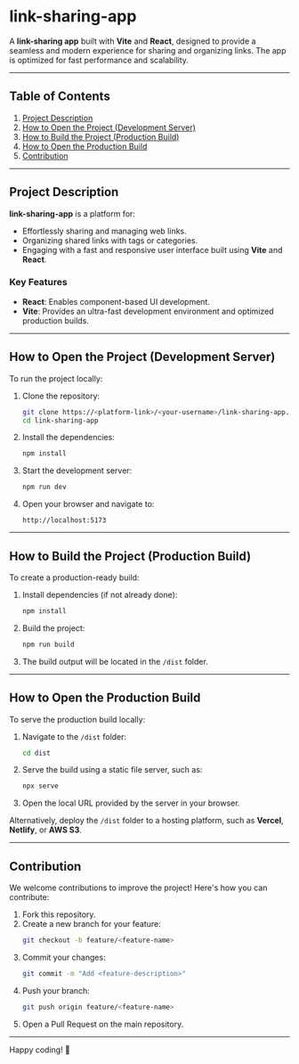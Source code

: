 # link-sharing-app

A **link-sharing app** built with **Vite** and **React**, designed to provide a seamless and modern experience for sharing and organizing links. The app is optimized for fast performance and scalability.

---

## Table of Contents

1. [Project Description](#project-description)
2. [How to Open the Project (Development Server)](#how-to-open-the-project-development-server)
3. [How to Build the Project (Production Build)](#how-to-build-the-project-production-build)
4. [How to Open the Production Build](#how-to-open-the-production-build)
5. [Contribution](#contribution)

---

## Project Description

**link-sharing-app** is a platform for:

- Effortlessly sharing and managing web links.
- Organizing shared links with tags or categories.
- Engaging with a fast and responsive user interface built using **Vite** and **React**.

### Key Features

- **React**: Enables component-based UI development.
- **Vite**: Provides an ultra-fast development environment and optimized production builds.

---

## How to Open the Project (Development Server)

To run the project locally:

1. Clone the repository:

   ```bash
   git clone https://<platform-link>/<your-username>/link-sharing-app.git
   cd link-sharing-app
   ```

2. Install the dependencies:

   ```bash
   npm install
   ```

3. Start the development server:

   ```bash
   npm run dev
   ```

4. Open your browser and navigate to:
   ```
   http://localhost:5173
   ```

---

## How to Build the Project (Production Build)

To create a production-ready build:

1. Install dependencies (if not already done):

   ```bash
   npm install
   ```

2. Build the project:

   ```bash
   npm run build
   ```

3. The build output will be located in the `/dist` folder.

---

## How to Open the Production Build

To serve the production build locally:

1. Navigate to the `/dist` folder:

   ```bash
   cd dist
   ```

2. Serve the build using a static file server, such as:

   ```bash
   npx serve
   ```

3. Open the local URL provided by the server in your browser.

Alternatively, deploy the `/dist` folder to a hosting platform, such as **Vercel**, **Netlify**, or **AWS S3**.

---

## Contribution

We welcome contributions to improve the project! Here's how you can contribute:

1. Fork this repository.
2. Create a new branch for your feature:
   ```bash
   git checkout -b feature/<feature-name>
   ```
3. Commit your changes:
   ```bash
   git commit -m "Add <feature-description>"
   ```
4. Push your branch:
   ```bash
   git push origin feature/<feature-name>
   ```
5. Open a Pull Request on the main repository.

---

Happy coding! 🚀
